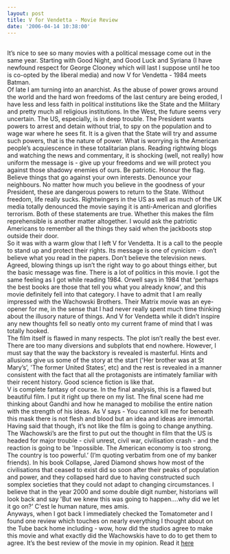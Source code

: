 ```yaml
---
layout: post
title: V for Vendetta - Movie Review
date: '2006-04-14 10:38:00'
---
```


<a onblur="try {parent.deselectBloggerImageGracefully();} catch(e) {}" href="http://images.rottentomatoes.com/images/movie/allposters/mmpo/500508_rt.jpg" target="_blank"><img style="float:left; margin:0 10px 10px 0;cursor:pointer; cursor:hand;" src="http://images.rottentomatoes.com/images/movie/allposters/mmpo/500508_rt.jpg" border="0" alt=""/></a><br/>
It&rsquo;s nice to see so many movies with a political message come out in the same year. Starting with Good Night, and Good Luck and Syriana (I have newfound respect for George Clooney which will last I suppose until he too is co-opted by the liberal media) and now V for Vendetta - 1984 meets Batman.<br/>
 Of late I am turning into an anarchist. As the abuse of power grows around the world and the hard won freedoms of the last century are being eroded, I have less and less faith in political institutions like the State and the Military and pretty much all religious institutions. In the West, the future seems very uncertain. The US, especially, is in deep trouble. The President wants powers to arrest and detain without trial, to spy on the population and to wage war where he sees fit. It is a given that the State will try and assume such powers, that is the nature of power. What is worrying is the American people&rsquo;s acquiescence in these totalitarian plans. Reading rightwing blogs and watching the news and commentary, it is shocking (well, not really) how uniform the message is - give up your freedoms and we will protect you against those shadowy enemies of ours. Be patriotic. Honour the flag. Believe things that go against your own interests. Denounce your neighbours. No matter how much you believe in the goodness of your President, these are dangerous powers to return to the State. Without freedom, life really sucks. Rightwingers in the US as well as much of the UK media totally denounced the movie saying it is anti-American and glorifies terrorism. Both of these statements are true. Whether this makes the film reprehensible is another matter altogether. I would ask the patriotic Americans to remember all the things they said when the jackboots stop outside their door.<br/>
 So it was with a warm glow that I left V for Vendetta. It is a call to the people to stand up and protect their rights. Its message is one of cynicism - don&rsquo;t believe what you read in the papers. Don&rsquo;t believe the television news. Agreed, blowing things up isn&rsquo;t the right way to go about things either, but the basic message was fine. There is a lot of politics in this movie. I got the same feeling as I got while reading 1984. Orwell says in 1984 that &lsquo;perhaps the best books are those that tell you what you already know&rsquo;, and this movie definitely fell into that category. I have to admit that I am really impressed with the Wachowski Brothers. Their Matrix movie was an eye-opener for me, in the sense that I had never really spent much time thinking about the illusory nature of things. And V for Vendetta while it didn&rsquo;t inspire any new thoughts fell so neatly onto my current frame of mind that I was totally hooked.<br/>
 The film itself is flawed in many respects. The plot isn&rsquo;t really the best ever. There are too many diversions and subplots that end nowhere. However, I must say that the way the backstory is revealed is masterful. Hints and allusions give us some of the story at the start ('Her brother was at St Mary&rsquo;s&rsquo;, 'The former United States&rsquo;, etc) and the rest is revealed in a manner consistent with the fact that all the protagonists are intimately familiar with their recent history. Good science fiction is like that.<br/>
 V is complete fantasy of course. In the final analysis, this is a flawed but beautiful film. I put it right up there on my list. The final scene had me thinking about Gandhi and how he managed to mobilise the entire nation with the strength of his ideas. As V says - You cannot kill me for beneath this mask there is not flesh and blood but an idea and ideas are immortal.<br/>
 Having said that though, it&rsquo;s not like the film is going to change anything. The Wachowski&rsquo;s are the first to put out the thought in film that the US is headed for major trouble - civil unrest, civil war, civilisation crash -  and the reaction is going to be 'Inpossible. The American economy is too strong. The country is too powerful.&rsquo; (I&rsquo;m quoting verbatim from one of my banker friends). In his book Collapse, Jared Diamond shows how most of the civilisations that ceased to exist did so soon after their peaks of population and power, and they collapsed hard due to having constructed such somplex societies that they could not adapt to changing circumstances. I believe that in the year 2000 and some double digit number, historians will look back and say 'But we knew this was going to happen&hellip;.why did we let it go on?&rsquo; C'est le human nature, mes amis.<br/>
 Anyways, when I got back I immediately checked the Tomatometer and I found one review which touches on nearly everything I thought about on the Tube back home including - wow, how did the studios agree to make this movie and what exactly did the Wachowskis have to do to get them to agree. It&rsquo;s the best review of the movie in my opinion. Read it <a href="http://www.toxicuniverse.com/review.php?rid=10006108" target="_blank">here</a>
